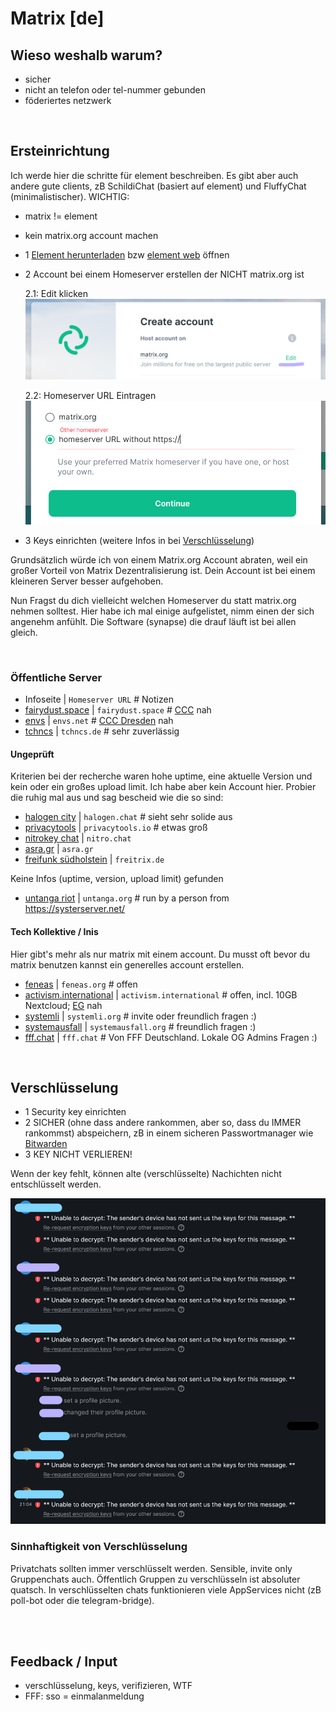# Matrix [de]

## Wieso weshalb warum?

- sicher
- nicht an telefon oder tel-nummer gebunden
- föderiertes netzwerk

<br/>

## Ersteinrichtung

Ich werde hier die schritte für element beschreiben. Es gibt aber auch andere gute clients, zB SchildiChat (basiert auf element) und FluffyChat (minimalistischer). 
WICHTIG: 
- matrix != element
- kein matrix.org account machen

- 1 [Element herunterladen](https://element.io/get-started) bzw [element web](https://app.element.io/?pk_vid=1624108555452221) öffnen
- 2 Account bei einem Homeserver erstellen der NICHT matrix.org ist

    2.1: Edit klicken
    ![2.1: Edit klicken](img/matrix-create_acc-edit.png)

    2.2: Homeserver URL Eintragen
    ![2.2: Homeserver URL Eintragen](img/matrix-create_acc-homeserver.png)
- 3 Keys einrichten (weitere Infos in bei [Verschlüsselung](#verschlüsselung))

Grundsätzlich würde ich von einem Matrix.org Account abraten, weil ein großer Vorteil von Matrix Dezentralisierung ist. Dein Account ist bei einem kleineren Server besser aufgehoben. 

Nun Fragst du dich vielleicht welchen Homeserver du statt matrix.org nehmen solltest. Hier habe ich mal einige aufgelistet, nimm einen der sich angenehm anfühlt. Die Software (synapse) die drauf läuft ist bei allen gleich.

<br/>

### Öffentliche Server

- Infoseite | ```Homeserver URL``` # Notizen
- [fairydust.space](https://fairydust.space/) | ```fairydust.space``` # [CCC](https://www.ccc.de) nah
- [envs](https://envs.net/) | ```envs.net``` # [CCC Dresden](https://c3d2.de/) nah
- [tchncs](https://tchncs.de/matrix) | ```tchncs.de``` # sehr zuverlässig

#### Ungeprüft
Kriterien bei der recherche waren hohe uptime, eine aktuelle Version und kein oder ein großes upload limit. Ich habe aber kein Account hier. Probier die ruhig mal aus und sag bescheid wie die so sind:
- [halogen city](https://halogen.city/about/) | ```halogen.chat``` # sieht sehr solide aus
- [privacytools](https://www.privacytools.io/services/chat/) | ```privacytools.io``` # etwas groß
- [nitrokey chat](https://www.nitrokey.com/products/nitrochat) | ```nitro.chat```
- [asra.gr](https://wiki.asra.gr/en:start) | ```asra.gr```
- [freifunk südholstein](https://freifunk-suedholstein.de/freitrix-freier-datenschutzfreundlicher-messenger/) | ```freitrix.de```

Keine Infos (uptime, version, upload limit) gefunden
- [untanga riot](https://riot.untanga.org/) | ```untanga.org``` # run by a person from https://systerserver.net/

#### Tech Kollektive / Inis
Hier gibt's mehr als nur matrix mit einem account. Du musst oft bevor du matrix benutzen kannst ein generelles account erstellen.
- [feneas](https://chat.feneas.org/) | ```feneas.org``` # offen
- [activism.international](https://activism.international/#what-is-activisminternational) | ```activism.international``` # offen, incl. 10GB Nextcloud; [EG](https://www.ende-gelaende.org/) nah
- [systemli](https://www.systemli.org/en/service/matrix/) | ```systemli.org``` # invite oder freundlich fragen :)
- [systemausfall](https://systemausfall.org/dienste/matrix) | ```systemausfall.org``` # freundlich fragen :)
- [fff.chat](https://fff.chat) | ```fff.chat``` # Von FFF Deutschland. Lokale OG Admins Fragen :)

<br/>

## Verschlüsselung

- 1 Security key einrichten
- 2 SICHER (ohne dass andere rankommen, aber so, dass du IMMER rankommst) abspeichern, zB in einem sicheren Passwortmanager wie [Bitwarden](https://bitwarden.com)
- 3 KEY NICHT VERLIEREN!

Wenn der key fehlt, können alte (verschlüsselte) Nachichten nicht entschlüsselt werden.

![lost-keys](./img/matrix-lost_keys.png)

### Sinnhaftigkeit von Verschlüsselung

Privatchats sollten immer verschlüsselt werden. Sensible, invite only Gruppenchats auch.
Öffentlich Gruppen zu verschlüsseln ist absoluter quatsch. In verschlüsselten chats funktionieren viele AppServices nicht (zB poll-bot oder die telegram-bridge).

<br/>

<br/>

## Feedback / Input
- verschlüsselung, keys, verifizieren, WTF
- FFF: sso = einmalanmeldung
